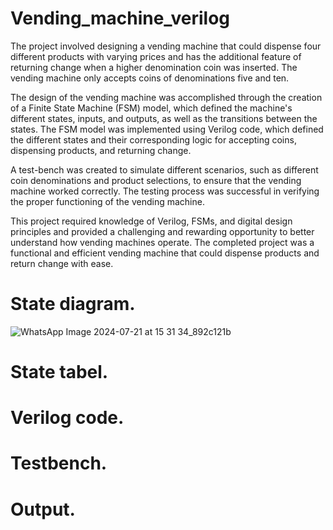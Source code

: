 # Vending_machine_verilog
The project involved designing a vending machine that could dispense four different products with varying prices and has the additional feature of returning change when a higher denomination coin was inserted. The vending machine only accepts coins of denominations five and ten.

The design of the vending machine was accomplished through the creation of a Finite State Machine (FSM) model, which defined the machine's different states, inputs, and outputs, as well as the transitions between the states. The FSM model was implemented using Verilog code, which defined the different states and their corresponding logic for accepting coins, dispensing products, and returning change.

A test-bench was created to simulate different scenarios, such as different coin denominations and product selections, to ensure that the vending machine worked correctly. The testing process was successful in verifying the proper functioning of the vending machine.

This project required knowledge of Verilog, FSMs, and digital design principles and provided a challenging and rewarding opportunity to better understand how vending machines operate. The completed project was a functional and efficient vending machine that could dispense products and return change with ease.

# State diagram.

![WhatsApp Image 2024-07-21 at 15 31 34_892c121b](https://github.com/user-attachments/assets/54c23a59-136a-43f4-af5c-004743edbc93)


# State tabel.
# Verilog code.
# Testbench.
# Output.
